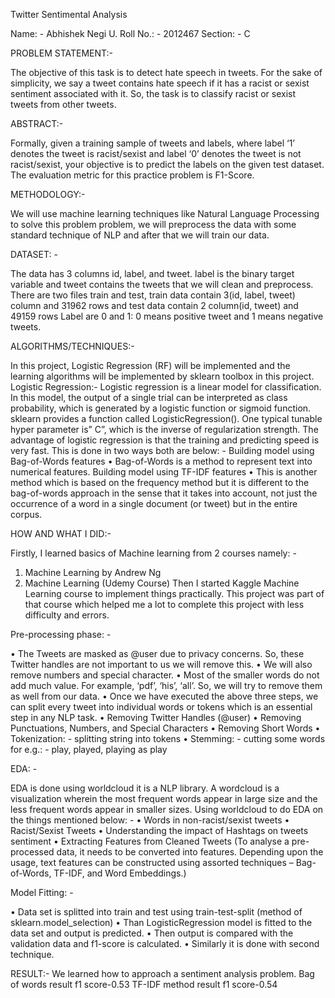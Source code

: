Twitter Sentimental Analysis



Name: -         Abhishek Negi
U. Roll No.: -  2012467
Section: -      C




PROBLEM STATEMENT:-
  
The objective of this task is to detect hate speech in tweets. For the sake of simplicity, 
we say a tweet contains hate speech if it has a racist or sexist sentiment associated with it. So, the task is to classify racist or sexist tweets from other tweets.





ABSTRACT:-

Formally, given a training sample of tweets and labels, where label ‘1’ denotes the tweet is racist/sexist and 
label ‘0’ denotes the tweet is not racist/sexist, your objective is to predict the labels on the given test dataset. 
The evaluation metric for this practice problem is F1-Score.





METHODOLOGY:-
  
We will use machine learning techniques like Natural Language Processing to solve this problem problem, 
we will preprocess the data with some standard technique of NLP and after that we will train our data.






DATASET: -

The data has 3 columns id, label, and tweet. label is the binary target variable and tweet contains the tweets that we will clean and preprocess.
There are two files train and test, train data contain 3(id, label, tweet) column and 31962 rows and test data contain 2 column(id, tweet) and 49159 rows 
Label are 0 and 1:
0 means positive tweet and 1 means negative tweets. 






ALGORITHMS/TECHNIQUES:-

In this project, Logistic Regression (RF) will be implemented and the learning algorithms will be implemented by sklearn toolbox in this project.
Logistic Regression:-
Logistic regression is a linear model for classification. In this model, the output of a single trial can be interpreted as class probability, 
which is generated by a logistic function or sigmoid function. sklearn provides a function called LogisticRegression(). 
One typical tunable hyper parameter is” C”, which is the inverse of regularization strength. 
The advantage of logistic regression is that the training and predicting speed is very fast.
This is done in two ways both are below: -
Building model using Bag-of-Words features
•	Bag-of-Words is a method to represent text into numerical features. 
Building model using TF-IDF features
•	This is another method which is based on the frequency method but it is different to the bag-of-words approach in the sense that it takes into account, not just the occurrence of a word in a single document (or tweet) but in the entire corpus.






HOW AND WHAT I DID:-

Firstly, I learned basics of Machine learning from 2 courses namely: -
1.	Machine Learning by Andrew Ng
2.	Machine Learning (Udemy Course)
Then I started Kaggle Machine Learning course to implement things practically.
This project was part of that course which helped me a lot to complete this project with less difficulty and errors.





Pre-processing phase: -

•	The Tweets are masked as @user due to privacy concerns. So, these Twitter handles are not important to us we will remove this.
•	We will also remove numbers and special character.
•	Most of the smaller words do not add much value. For example, ‘pdf’, ‘his’, ‘all’. So, we will try to remove them as well from our data.
•	Once we have executed the above three steps, we can split every tweet into individual words or tokens which is an essential step in any NLP task.
•	Removing Twitter Handles (@user)
•	Removing Punctuations, Numbers, and Special Characters
•	Removing Short Words
•	Tokenization: - splitting string into tokens
•	Stemming: - cutting some words for e.g.: - play, played, playing as play





EDA: -

EDA is done using worldcloud it is a NLP library.
A wordcloud is a visualization wherein the most frequent words appear in large size and the less frequent words appear in smaller sizes.
Using worldcloud to do EDA on the things mentioned below: -
•	Words in non-racist/sexist tweets
•	Racist/Sexist Tweets
•	Understanding the impact of Hashtags on tweets sentiment
•	Extracting Features from Cleaned Tweets (To analyse a pre-processed data, it needs to be converted into features. 
Depending upon the usage, text features can be constructed using assorted techniques – Bag-of-Words, TF-IDF, and Word Embeddings.)






Model Fitting: -

•	Data set is splitted into train and test using train-test-split (method of sklearn.model_selection)
•	Than LogisticRegression model is fitted to the data set and output is predicted.
•	Then output is compared with the validation data and f1-score is calculated.
•	Similarly it is done with second technique.




RESULT:-
We learned how to approach a sentiment analysis problem. 
Bag of words result f1 score-0.53
TF-IDF method result f1 score-0.54



